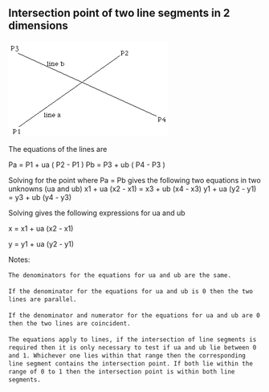 ## Intersection point of two line segments in 2 dimensions

![image](images/lineintersec.gif)

The equations of the lines are

Pa = P1 + ua ( P2 - P1 )
Pb = P3 + ub ( P4 - P3 ) 

Solving for the point where Pa = Pb gives the following two equations in two unknowns (ua and ub) 
x1 + ua (x2 - x1) = x3 + ub (x4 - x3) 
y1 + ua (y2 - y1) = y3 + ub (y4 - y3) 

Solving gives the following expressions for ua and ub

x = x1 + ua (x2 - x1)

y = y1 + ua (y2 - y1) 


Notes:

    The denominators for the equations for ua and ub are the same.

    If the denominator for the equations for ua and ub is 0 then the two lines are parallel.

    If the denominator and numerator for the equations for ua and ub are 0 then the two lines are coincident.

    The equations apply to lines, if the intersection of line segments is required then it is only necessary to test if ua and ub lie between 0 and 1. Whichever one lies within that range then the corresponding line segment contains the intersection point. If both lie within the range of 0 to 1 then the intersection point is within both line segments. 